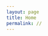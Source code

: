```yaml
---
layout: page
title: Home
permalink: //
---
```


<!-- This is just to add a Home button on the nav bar that redirects to the main page -->